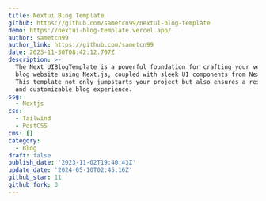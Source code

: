 ```yaml
---
title: Nextui Blog Template
github: https://github.com/sametcn99/nextui-blog-template
demo: https://nextui-blog-template.vercel.app/
author: sametcn99
author_link: https://github.com/sametcn99
date: 2023-11-30T08:42:12.707Z
description: >-
  The Next UIBlogTemplate is a powerful foundation for crafting your very own
  blog website using Next.js, coupled with sleek UI components from Next UI.
  This template not only jumpstarts your project but also ensures a responsive
  and customizable blog experience.
ssg:
  - Nextjs
css:
  - Tailwind
  - PostCSS
cms: []
category:
  - Blog
draft: false
publish_date: '2023-11-02T19:40:43Z'
update_date: '2024-05-10T02:45:16Z'
github_star: 11
github_fork: 3
---
```

